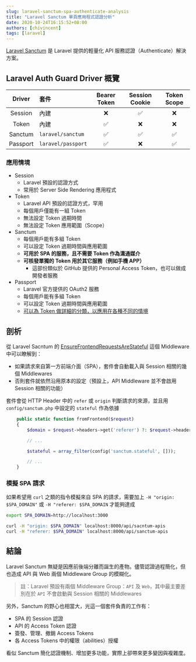 ```yaml
---
slug: laravel-sanctum-spa-authenticate-analysis
title: "Laravel Sanctum 單頁應用程式認證分析"
date: 2020-10-24T16:15:52+08:00
authors: [chivincent]
tags: [laravel]
---
```


[Laravel Sanctum](https://laravel.com/docs/8.x/sanctum) 是 Laravel 提供的輕量化 API 服務認證（Authenticate）解決方案。

## Laravel Auth Guard Driver 概覽

| Driver   | 套件 | Bearer Token | Session Cookie | Token Scope |
| :--:     | :-- | :--: | :--: | :--: |
| Session  | 內建 | ❌ | ✅ | ❌ | 
| Token    | 內建 | ✅ | ❌ | ❌ | 
| Sanctum  | `laravel/sanctum`  | ✅ | ✅ | ✅ | 
| Passport | `laravel/passport` | ✅ | ❌ | ✅ |

<!--truncate-->

### 應用情境

- Session
    - Laravel 預設的認證方式
    - 常用於 Server Side Rendering 應用程式
- Token
    - Laravel API 預設的認證方式，罕用
    - 每個用戶僅能有一組 Token
    - 無法設定 Token 過期時間
    - 無法設定 Token 應用範圍（Scope）
- Sanctum
    - 每個用戶能有多組 Token
    - 可以設定 Token 過期時間與應用範圍
    - **可用於 SPA 的服務，且不需要 Token 作為溝通媒介**
    - **可核發單獨的 Token 用於其它服務（例如手機 APP）**
        - 這部份類似於 GitHub 提供的 Personal Access Token，也可以做成開發者服務
- Passport
    - Laravel 官方提供的 OAuth2 服務
    - 每個用戶能有多組 Token
    - 可以設定 Token 過期時間與應用範圍
    - [可以為 Token 做詳細的分類，以應用在各種不同的情境](https://oauth2.thephpleague.com/authorization-server/which-grant/)

## 剖析

從 Laravel Sacntum 的 [EnsureFrontendRequestsAreStateful](https://github.com/laravel/sanctum/blob/2.x/src/Http/Middleware/EnsureFrontendRequestsAreStateful.php#L18) 這個 Middleware 中可以瞭解到：

- 如果請求來自第一方前端介面（SPA），套件會自動載入與 Session 相關的幾個 Middlewares
- 否則套件就依然沿用原本的設定（預設上，API Middleware 並不會啟用 Session 相關的功能）

套件會從 HTTP Header 中的 `refer` 或 `origin` 判斷請求的來源，並且用 `config/sanctum.php` 中設定的 `stateful` 作為依據

```php
    public static function fromFrontend($request)
    {
        $domain = $request->headers->get('referer') ?: $request->headers->get('origin');

        // ...

        $stateful = array_filter(config('sanctum.stateful', []));

        // ...
    }
```

### 模擬 SPA 請求

如果希望用 `curl` 之類的指令模擬來自 SPA 的請求，需要加上 `-H "origin: $SPA_DOMAIN"` 或 `-H "referer: $SPA_DOMAIN` 才能夠達成

```bash
export SPA_DOMAIN=http://localhost:3000

curl -H "origin: $SPA_DOMAIN" localhost:8000/api/sacntum-apis
curl -H "referer: $SPA_DOMAIN" localhost:8000/api/sanctum-apis
```

## 結論

Laravel Sanctum 無疑是因應前後端分離而誕生的產物。儘管認證過程簡化，但也造成 API 與 Web 兩個 Middleware Group 的模糊化。

> 註：Laravel 預設有兩個 Middleware Group：`API` 及 `Web`，其中最主要差別在於 `API` 不會啟動與 Session 相關的 Middlewares

另外，Sanctum 的野心也相當大，光這一個套件負責的工作有：

- SPA 的 Session 認證
- API 的 Access Token 認證
- 簽發、管理、撤銷 Access Tokens
- 各 Access Tokens 中的權限（abilities）授權

看似 Sanctum 簡化認證機制、增加更多功能，實際上卻帶來更多變因與複雜度。
